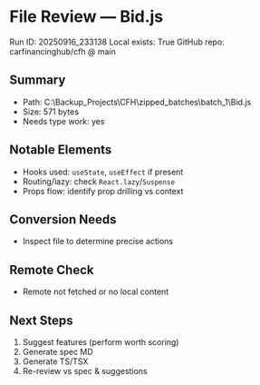 # File Review — Bid.js
Run ID: 20250916_233138
Local exists: True
GitHub repo: carfinancinghub/cfh @ main

## Summary
- Path: C:\Backup_Projects\CFH\zipped_batches\batch_1\Bid.js
- Size: 571 bytes
- Needs type work: yes

## Notable Elements
- Hooks used: `useState`, `useEffect` if present
- Routing/lazy: check `React.lazy`/`Suspense`
- Props flow: identify prop drilling vs context

## Conversion Needs
- Inspect file to determine precise actions

## Remote Check
- Remote not fetched or no local content

## Next Steps
1) Suggest features (perform worth scoring)
2) Generate spec MD
3) Generate TS/TSX
4) Re-review vs spec & suggestions